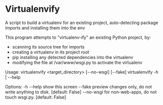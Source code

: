 Virtualenvify
=============

A script to build a virtualenv for an existing project, auto-detecting package
imports and installing them into the env

This program attempts to "virtualenv-ify" an existing Python project, by:
- scanning its source tree for imports
- creating a virtualenv in its project root
- pip installing any detected dependencies into the virtualenv
- modifying the file at /var/www/wsgi.py to activate the virtualenv

Usage:
    virtualenvify <target_directory> [--no-wsgi] [--fake]
    virtualenvify -h | --help

Options:
    -h --help   show this screen
    --fake      preview changes only, do not write anything to disk. [default: False]
    --no-wsgi   for non-web-apps, do not touch wsgi.py. [default: False]


